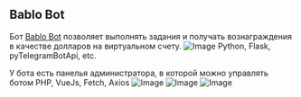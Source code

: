 ## Bablo Bot

Бот [Bablo Bot](https://t.me/bablomaker_bot) позволяет выполнять задания и получать вознаграждения в качестве долларов на виртуальном счету.
![Image](https://telegra.ph/file/cbc2f155c0ceb9a2f1ceb.png)
Python, Flask, pyTelegramBotApi, etc.

У бота есть панелья администратора, в которой можно управлять ботом
PHP, VueJs, Fetch, Axios
![Image](https://telegra.ph/file/1964b2b86005cd58bf723.png)
![Image](https://telegra.ph/file/0d133fc0eaf3e8a9112d7.png)
![Image](https://telegra.ph/file/e7eee2059ab4f1ed0f611.png)
